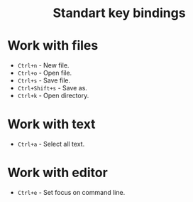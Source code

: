 <h1 align="center">Standart key bindings</h1>

# Work with files

* `Ctrl+n` - New file.
* `Ctrl+o` - Open file.
* `Ctrl+s` - Save file.
* `Ctrl+Shift+s` - Save as.
* `Ctrl+k` - Open directory.

# Work with text

* `Ctrl+a` - Select all text.

# Work with editor

* `Ctrl+e` - Set focus on command line.